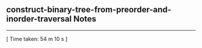 <h2>construct-binary-tree-from-preorder-and-inorder-traversal Notes</h2><hr>[ Time taken: 54 m 10 s ]